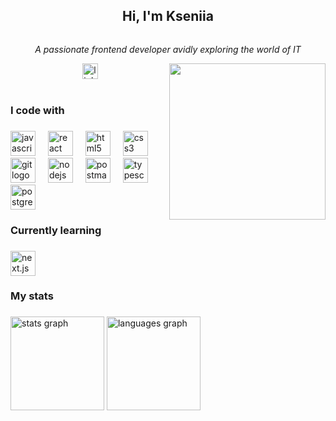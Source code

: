<div align="center">
  <h2 style="display: inline-block; text-align: left;">Hi, I'm Kseniia</h2>
  <p align="center"><em>A passionate frontend developer avidly exploring the world of IT</em></p>
  <img style="float: right;" src="https://i.pinimg.com/originals/13/2a/33/132a3303351f65fbeb4e9d1eab996ecd.jpg" width="250" />
</div>
<div align="center">
  <a href="https://www.linkedin.com/in/ksenia-tikhonova/" target="_blank">
    <img src="https://img.shields.io/static/v1?message=LinkedIn&logo=linkedin&label=&color=0077B5&logoColor=white&labelColor=&style=for-the-badge" height="25" alt="linkedin logo"  />
  </a>
</div>

<br>

<h3 align="left">I code with</h3>

###

<div align="left">
  <img src="https://cdn.jsdelivr.net/gh/devicons/devicon/icons/javascript/javascript-original.svg" height="40" alt="javascript logo"  />
  <img width="12" />
  <img src="https://cdn.jsdelivr.net/gh/devicons/devicon/icons/react/react-original.svg" height="40" alt="react logo"  />
  <img width="12" />
  <img src="https://cdn.jsdelivr.net/gh/devicons/devicon/icons/html5/html5-original.svg" height="40" alt="html5 logo"  />
  <img width="12" />
  <img src="https://cdn.jsdelivr.net/gh/devicons/devicon/icons/css3/css3-original.svg" height="40" alt="css3 logo"  />
  <img width="12" />
  <img src="https://skillicons.dev/icons?i=git" height="40" alt="git logo"  />
  <img width="12" />
  <img src="https://cdn.jsdelivr.net/gh/devicons/devicon/icons/nodejs/nodejs-original.svg" height="40" alt="nodejs logo"  />
  <img width="12" />
  <img src="https://skillicons.dev/icons?i=postman" height="40" alt="postman logo"  />
  <img width="12" />
  <img src="https://cdn.jsdelivr.net/gh/devicons/devicon/icons/typescript/typescript-original.svg" height="40" alt="typescript logo"  />
  <img width="12" />
  <img src="https://cdn.jsdelivr.net/gh/devicons/devicon/icons/postgresql/postgresql-original.svg" height="40" alt="postgresql logo" />
</div>

###

<h3 align="left">Currently learning</h3>

###

<div align="left">
 <img src="https://cdn.jsdelivr.net/gh/devicons/devicon/icons/nextjs/nextjs-original-wordmark.svg" height="40" alt="next.js logo" />
</div>

###

<h3 align="left">My stats</h3>

###
<div align="left">
  <img src="https://github-readme-stats.vercel.app/api?username=TikhonovaKs&hide_title=false&hide_rank=false&show_icons=true&include_all_commits=true&count_private=true&disable_animations=true&theme=gruvbox&locale=en&hide_border=true" height="150" alt="stats graph"  />
  <img src="https://github-readme-stats.vercel.app/api/top-langs?username=TikhonovaKs&locale=en&hide_title=false&layout=compact&card_width=320&langs_count=5&theme=gruvbox&hide_border=true" height="150" alt="languages graph"  />
</div>

###





